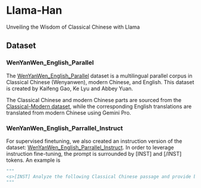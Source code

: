 # Llama-Han
Unveiling the Wisdom of Classical Chinese with Llama

## Dataset

### WenYanWen_English_Parallel
The [WenYanWen_English_Parallel](https://huggingface.co/datasets/KaifengGGG/WenYanWen_English_Parrallel) dataset is a multilingual parallel corpus in Classical Chinese (Wenyanwen), modern Chinese, and English. This dataset is created by Kaifeng Gao, Ke Lyu and Abbey Yuan.

The Classical Chinese and modern Chinese parts are sourced from the [Classical-Modern dataset](NiuTrans/Classical-Modern), while the corresponding English translations are translated from modern Chinese using Gemini Pro.

### WenYanWen_English_Parrallel_Instruct

For supervised finetuning, we also created an instruction version of the dataset: [WenYanWen_English_Parrallel_Instruct](https://huggingface.co/datasets/KaifengGGG/WenYanWen_English_Parrallel_Instruct). In order to leverage instruction fine-tuning, the prompt is surrounded by [INST] and [/INST] tokens. An example is

```python
"""
<s>[INST] Analyze the following Classical Chinese passage and provide both a modern Chinese and an English translation: 历官西南，谙晓先朝遗事，撰《炎徼纪闻》。 [/INST] Modern Chinese Interpretation: 在西南为官，熟知先朝遗事，因撰《炎徼纪闻》。 English Translation: As an official in southwest China, he became familiar with historical events of the previous dynasty. Therefore, he wrote the book Records of Flagrant Rumors from the South.</s>
"""
```
